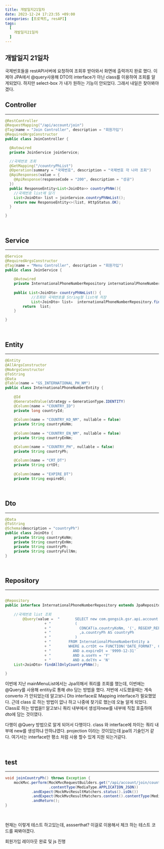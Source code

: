 ```yaml
---
title: 개발일지21일차
date: 2023-12-24 17:23:55 +09:00
categories: [프로젝트, resAPI]
tags:
  [
    개발일지21일차
  ]
---
```


## 개발일지 21일차
<p> 국제번호들을 restAPI서버에 요청하여 조회후 받아와서 화면에 출력까지 완료 했다. 이제야 JPA에서 @query사용해 DTO의 interface가 아닌 class를 이용하여 조회를 알게되었다.  하지만 select-box 가 내가 원하는 기능이 안되었다.
그래서 내일은 찾아봐야겠다.</p>


## Controller
___
```java
@RestController
@RequestMapping("/api/account/join")
@Tag(name = "Join Controller", description = "회원가입")
@RequiredArgsConstructor
public class JoinController {

  @Autowired
  private JoinService joinService;

  //국제번호 조회 
  @GetMapping("/countryPhList")
  @Operation(summary = "국제번호", description = "국제번호 각 나라 조회")
  @ApiResponses(value = {
    @ApiResponse(responseCode = "200", description = "성공")
  })
  public ResponseEntity<List<JoinDto>> countryPhNm(){
    //국제번호 list에 담기 
    List<JoinDto> list = joinService.countryPhNmList();
    return new ResponseEntity<>(list, HttpStatus.OK);
  }

}
```

<br>

## Service
___
```java
@Service
@RequiredArgsConstructor
@Tag(name = "Menu Controller", description = "회원가입")
public class JoinService {
	
	@Autowired
	private InternationalPhoneNumberRepository internationalPhoneNumberRepository;
	
	public List<JoinDto> countryPhNmList() {
		    //조회된 국제번호를 String형 list에 저장
			List<JoinDto> list=  internationalPhoneNumberRepository.findAllOnlyCountryPhNm();
		return  list;
	}

}
```
<br>

## Entity
___
```java
@Entity
@AllArgsConstructor
@NoArgsConstructor
@ToString
@Data	
@Table(name = "GS_INTERNATIONAL_PH_NM")
public class InternationalPhoneNumberEntity {
	
	@Id
	@GeneratedValue(strategy = GenerationType.IDENTITY)
	@Column(name = "COUNTRY_ID")
	private long countryId;
	
	@Column(name = "COUNTRY_KO_NM", nullable = false)
	private String countryKoNm;
	
	@Column(name = "COUNTRY_EN_NM", nullable = false)
    private String countryEnNm;

	@Column(name = "COUNTRY_PH", nullable = false)
    private String countryPh;
	
	@Column(name = "CRT_DT")
	private String crtDt;
   	
	@Column(name = "EXPIRE_DT")
	private String expireDt;

```
<br>

## Dto
___
```java
@Data
@ToString
@Schema(description = "countryPh")
public class JoinDto {
	private String countryKoNm;
	private String countryEnNm;
	private String countryPh;
	private String countryFullNm;
}
```

<br>

## Repository
___
```java

@Repository
public interface InternationalPhoneNumberRepository extends JpaRepository<InternationalPhoneNumberEntity, Long> {
	
	//국제번호 list 조회
		@Query(value =  "       SELECT new com.gongsik.gsr.api.account.join.dto.JoinDto																						"
				  + "          	(																																		"
				  + "			  CONCAT(a.countryKoNm, '(', REGEXP_REPLACE(a.countryEnNm,' ', ''), ')' , ' +', REGEXP_REPLACE(a.countryPh,' ','')) AS countryFullNm    "
				  + "			  ,a.countryPh AS countryPh   		 																									"
				  + "			)	                       																											 	"
				  + "		 FROM InternationalPhoneNumberEntity a																									    "
				  + "        WHERE a.crtDt <= FUNCTION('DATE_FORMAT', CURRENT_TIMESTAMP, '%Y-%m-%d')																    "
				  + "          AND a.expireDt = '9999-12-31'		    																								"
				  + "          AND a.useYn = 'Y' 																														"
				  + "          AND a.delYn = 'N' 																														")
	List<JoinDto> findAllOnlyCountryPhNm();
	
}
```
<p>이번에 지난 mainMenuList에서는 Jpa의해서 쿼리를 조회를 했는데, 이번에는 @Query를 사용해 entitiy로 통해 dto 담는 방법을 했다.
저번에 시도했을때는 계속 converto 가 안되었는데 알고보니 Dto interface로 Mapping interface가 필요했었다. 근데 class 로 하는 방법이 없나 하고 나중에 찾기로 했는데
오늘 알게 되었다. Class로 하는 방법을!! 알고보니 쿼리 내부에서 생성자new를 내부에 직접 호출하여 dto에 담는 것이였다. </p>
<p>다행이 @Query 방법으로 알게 되어서 다행이다. class 와 interface에 차이는 쿼리 내부에 new를 생성하냐 안하냐였다. projection 이라는 것이있는데 jpa의 기술인거 같다.
여기서는 interface만 평소 처럼 사용 할수 있게 지원 되는거같다.</p>

<br>

## test
___
```java
void joinCountryPh() throws Exception {
    mockMvc.perform(MockMvcRequestBuilders.get("/api/account/join/countryPhList") // API 엔드포인트 URL
                    .contentType(MediaType.APPLICATION_JSON))
            .andExpect(MockMvcResultMatchers.status().isOk())
            .andExpect(MockMvcResultMatchers.content().contentType(MediaType.APPLICATION_JSON))
            .andReturn();
}

```

<br>


<p>현재는 이렇게 테스트 하고있는데, assserthat? 이걸로 이용해서 체크 하는 테스트 코드를 짜봐야겠다. </p>
<p> 회원가입 레이아웃 완료 및 js 진행</p>



